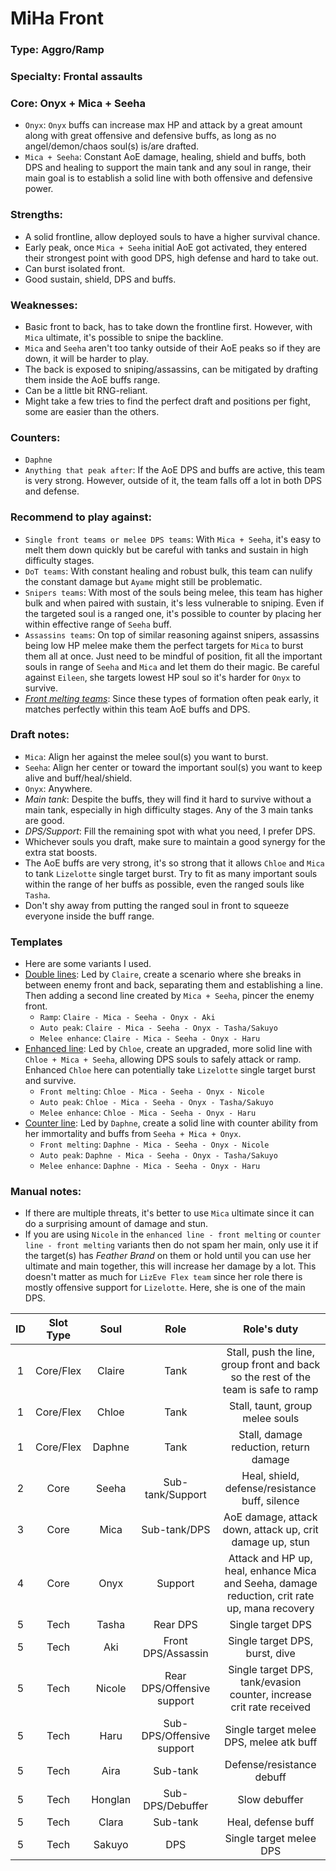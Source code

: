 # MiHa Front

### Type: Aggro/Ramp

### Specialty: Frontal assaults

### Core: Onyx + Mica + Seeha
- `Onyx`: `Onyx` buffs can increase max HP and attack by a great amount along with great offensive and defensive buffs, as long as no angel/demon/chaos soul(s) is/are drafted.
- `Mica + Seeha`: Constant AoE damage, healing, shield and buffs, both DPS and healing to support the main tank and any soul in range, their main goal is to establish a solid line with both offensive and defensive power.

### Strengths:
- A solid frontline, allow deployed souls to have a higher survival chance. 
- Early peak, once `Mica + Seeha` initial AoE got activated, they entered their strongest point with good DPS, high defense and hard to take out.
- Can burst isolated front.
- Good sustain, shield, DPS and buffs.

### Weaknesses:
- Basic front to back, has to take down the frontline first. However, with `Mica` ultimate, it's possible to snipe the backline.
- `Mica` and `Seeha` aren't too tanky outside of their AoE peaks so if they are down, it will be harder to play.
- The back is exposed to sniping/assassins, can be mitigated by drafting them inside the AoE buffs range.
- Can be a little bit RNG-reliant.
- Might take a few tries to find the perfect draft and positions per fight, some are easier than the others.

### Counters:
- `Daphne`
- `Anything that peak after`: If the AoE DPS and buffs are active, this team is very strong. However, outside of it, the team falls off a lot in both DPS and defense. 

### Recommend to play against:
- `Single front teams or melee DPS teams`: With `Mica + Seeha`, it's easy to melt them down quickly but be careful with tanks and sustain in high difficulty stages.
- `DoT teams`: With constant healing and robust bulk, this team can nulify the constant damage but `Ayame` might still be problematic.
- `Snipers teams`: With most of the souls being melee, this team has higher bulk and when paired with sustain, it's less vulnerable to sniping. Even if the targeted soul is a ranged one, it's possible to counter by placing her within effective range of `Seeha` buff.
- `Assassins teams`: On top of similar reasoning against snipers, assassins being low HP melee make them the perfect targets for `Mica` to burst them all at once. Just need to be mindful of position, fit all the important souls in range of `Seeha` and `Mica` and let them do their magic. Be careful against `Eileen`, she targets lowest HP soul so it's harder for `Onyx` to survive.
- *[Front melting teams](../counters/formations/front-melting.md)*: Since these types of formation often peak early, it matches perfectly within this team AoE buffs and DPS.

### Draft notes:
- `Mica`: Align her against the melee soul(s) you want to burst.
- `Seeha`: Align her center or toward the important soul(s) you want to keep alive and buff/heal/shield.
- `Onyx`: Anywhere.
- *Main tank*: Despite the buffs, they will find it hard to survive without a main tank, especially in high difficulty stages. Any of the 3 main tanks are good.
- *DPS/Support*: Fill the remaining spot with what you need, I prefer DPS.
- Whichever souls you draft, make sure to maintain a good synergy for the extra stat boosts.
- The AoE buffs are very strong, it's so strong that it allows `Chloe` and `Mica` to tank `Lizelotte` single target burst. Try to fit as many important souls within the range of her buffs as possible, even the ranged souls like `Tasha`.
- Don't shy away from putting the ranged soul in front to squeeze everyone inside the buff range.

### Templates
- Here are some variants I used.
- <u>Double lines</u>: Led by `Claire`, create a scenario where she breaks in between enemy front and back, separating them and establishing a line. Then adding a second line created by `Mica + Seeha`, pincer the enemy front.
    - `Ramp`: `Claire - Mica - Seeha - Onyx - Aki`
    - `Auto peak`: `Claire - Mica - Seeha - Onyx - Tasha/Sakuyo`
    - `Melee enhance`: `Claire - Mica - Seeha - Onyx - Haru`
- <u>Enhanced line</u>: Led by `Chloe`, create an upgraded, more solid line with `Chloe + Mica + Seeha`, allowing DPS souls to safely attack or ramp. Enhanced `Chloe` here can potentially take `Lizelotte` single target burst and survive.
    - `Front melting`: `Chloe - Mica - Seeha - Onyx - Nicole`
    - `Auto peak`: `Chloe - Mica - Seeha - Onyx - Tasha/Sakuyo`
    - `Melee enhance`: `Chloe - Mica - Seeha - Onyx - Haru`
- <u>Counter line</u>: Led by `Daphne`, create a solid line with counter ability from her immortality and buffs from `Seeha + Mica + Onyx`.
    - `Front melting`: `Daphne - Mica - Seeha - Onyx - Nicole`
    - `Auto peak`: `Daphne - Mica - Seeha - Onyx - Tasha/Sakuyo`
    - `Melee enhance`: `Daphne - Mica - Seeha - Onyx - Haru`

### Manual notes:
- If there are multiple threats, it's better to use `Mica` ultimate since it can do a surprising amount of damage and stun.
- If you are using `Nicole` in the `enhanced line - front melting` or `counter line - front melting` variants then do not spam her main, only use it if the target(s) has *Feather Brand* on them or hold until you can use her ultimate and main together, this will increase her damage by a lot. This doesn't matter as much for `LizEve Flex team` since her role there is mostly offensive support for `Lizelotte`. Here, she is one of the main DPS.

|ID|Slot Type|Soul|Role|Role's duty|
|:---:|:---:|:---:|:---:|:---:|
|1|Core/Flex|Claire|Tank|Stall, push the line, group front and back so the rest of the team is safe to ramp|
|1|Core/Flex|Chloe|Tank|Stall, taunt, group melee souls|
|1|Core/Flex|Daphne|Tank|Stall, damage reduction, return damage|
|2|Core|Seeha|Sub-tank/Support|Heal, shield, defense/resistance buff, silence|
|3|Core|Mica|Sub-tank/DPS|AoE damage, attack down, attack up, crit damage up, stun|
|4|Core|Onyx|Support|Attack and HP up, heal, enhance Mica and Seeha, damage reduction, crit rate up, mana recovery|
|5|Tech|Tasha|Rear DPS|Single target DPS|
|5|Tech|Aki|Front DPS/Assassin|Single target DPS, burst, dive|
|5|Tech|Nicole|Rear DPS/Offensive support|Single target DPS, tank/evasion counter, increase crit rate received|
|5|Tech|Haru|Sub-DPS/Offensive support|Single target melee DPS, melee atk buff|
|5|Tech|Aira|Sub-tank|Defense/resistance debuff|
|5|Tech|Honglan|Sub-DPS/Debuffer|Slow debuffer|
|5|Tech|Clara|Sub-tank|Heal, defense buff|
|5|Tech|Sakuyo|DPS|Single target melee DPS|
